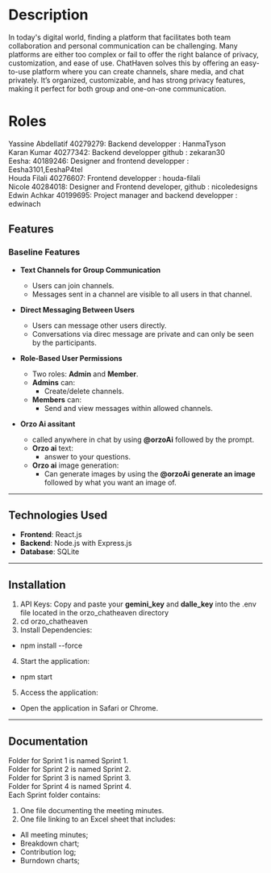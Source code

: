 # Description

In today's digital world, finding a platform that facilitates both team collaboration and personal communication can be challenging. Many platforms are either too complex or fail to offer the right balance of privacy, customization, and ease of use. ChatHaven solves this by offering an easy-to-use platform where you can create channels, share media, and chat privately. It’s organized, customizable, and has strong privacy features, making it perfect for both group and one-on-one communication.

# Roles

Yassine Abdellatif 40279279: Backend developper : HanmaTyson
<br/>
Karan Kumar 40277342: Backend developper github : zekaran30
<br/>
Eesha: 40189246: Designer and frontend developper : Eesha3101,EeshaP4tel
<br/>
Houda Filali 40276607: Frontend developper : houda-filali
<br/>
Nicole 40284018: Designer and Frontend developer, github : nicoledesigns
<br/>
Edwin Achkar 40199695: Project manager and backend developper : edwinach
<br/>

## Features

### Baseline Features

-   **Text Channels for Group Communication**

    -   Users can join channels.
    -   Messages sent in a channel are visible to all users in that channel.

-   **Direct Messaging Between Users**

    -   Users can message other users directly.
    -   Conversations via direc message are private and can only be seen by the participants.

-   **Role-Based User Permissions**

    -   Two roles: **Admin** and **Member**.
    -   **Admins** can:
        -   Create/delete channels.
    -   **Members** can:
        -   Send and view messages within allowed channels.

-   **Orzo Ai assitant**
    -   called anywhere in chat by using **@orzoAi** followed by the prompt.
    -   **Orzo ai** text:
        -   answer to your questions.
    -   **Orzo ai** image generation:
        -   Can generate images by using the **@orzoAi generate an image** followed by what you want an image of.

---

## Technologies Used

-   **Frontend**: React.js
-   **Backend**: Node.js with Express.js
-   **Database**: SQLite

---

## Installation
1. API Keys: Copy and paste your **gemini_key** and **dalle_key** into the .env file located in the orzo_chatheaven directory
2. cd orzo_chatheaven
3. Install Dependencies:
- npm install --force
4. Start the application:
- npm start
5. Access the application:
- Open the application in Safari or Chrome.

---

## Documentation
Folder for Sprint 1 is named Sprint 1.<br/>
Folder for Sprint 2 is named Sprint 2.<br/>
Folder for Sprint 3 is named Sprint 3.<br/>
Folder for Sprint 4 is named Sprint 4.<br/>
Each Sprint folder contains:
1. One file documenting the meeting minutes.
2. One file linking to an Excel sheet that includes:<br/>
- All meeting minutes;<br/>
- Breakdown chart;<br/>
- Contribution log;<br/>
- Burndown charts;<br/>

